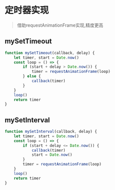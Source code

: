 # 定时器实现
>借助requestAnimationFrame实现,精度更高
## mySetTimeout
```js
function mySetTimeout(callback, delay) {
    let timer, start = Date.now()
    const loop = () => {
        if (start + delay > Date.now()) {
            timer = requestAnimationFrame(loop)
        } else {
            callback(timer)
        }
    }
    loop()
    return timer
}
```

## mySetInterval
```js
function mySetInterval(callback, delay) {
    let timer, start = Date.now()
    const loop = () => {
        if (start + delay <= Date.now()) {
            callback(timer)
            start = Date.now()
        }
        timer = requestAnimationFrame(loop)
    }
    loop()
    return timer
}
```

<comment/>
<tongji/>